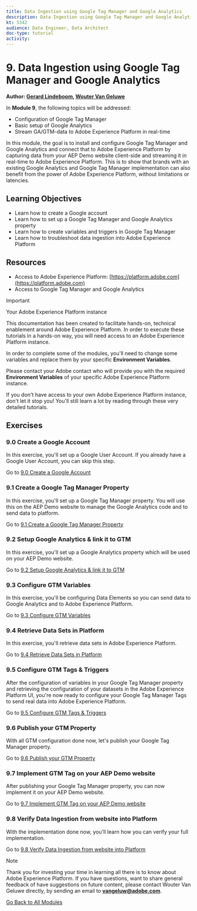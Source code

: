```yaml
---
title: Data Ingestion using Google Tag Manager and Google Analytics
description: Data Ingestion using Google Tag Manager and Google Analytics
kt: 5342
audience: Data Engineer, Data Architect
doc-type: tutorial
activity: 
---
```


# 9. Data Ingestion using Google Tag Manager and Google Analytics

**Author: [Gerard Lindeboom](https://www.linkedin.com/in/gerardlindeboom/), [Wouter Van Geluwe](https://www.linkedin.com/in/woutervangeluwe/)**

In **Module 9**, the following topics will be addressed:
  
- Configuration of Google Tag Manager
- Basic setup of Google Analytics
- Stream GA/GTM-data to Adobe Experience Platform in real-time

In this module, the goal is to install and configure Google Tag Manager and Google Analytics and connect that to Adobe Experience Platform by capturing data from your AEP Demo website client-side and streaming it in real-time to Adobe Experience Platform.
This is to show that brands with an existing Google Analytics and Google Tag Manager implementation can also benefit from the power of Adobe Experience Platform, without limitations or latencies.

## Learning Objectives

- Learn how to create a Google account
- Learn how to set up a Google Tag Manager and Google Analytics property
- Learn how to create variables and triggers in Google Tag Manager
- Learn how to troubleshoot data ingestion into Adobe Experience Platform

## Resources

- Access to Adobe Experience Platform: [https://platform.adobe.com](https://platform.adobe.com)
- Access to Google Tag Manager and Google Analytics

>[!IMPORTANT]
>
>Your Adobe Experience Platform instance
>
>This documentation has been created to facilitate hands-on, technical enablement around Adobe Experience Platform. In order to execute these tutorials in a hands-on way, you will need access to an Adobe Experience Platform instance.
>
>In order to complete some of the modules, you'll need to change some variables and replace them by your specific **Environment Variables**. 
>
>Please contact your Adobe contact who will provide you with the required **Environment Variables** of your specific Adobe Experience Platform instance.
>
>If you don't have access to your own Adobe Experience Platform instance, don't let it stop you! You'll still learn a lot by reading through these very detailed tutorials.

## Exercises

### 9.0 Create a Google Account

In this exercise, you'll set up a Google User Account. If you already have a Google User Account, you can skip this step.

Go to [9.0 Create a Google Account](./ex0.md)

### 9.1 Create a Google Tag Manager Property

In this exercise, you'll set up a Google Tag Manager property. You will use this on the AEP Demo website to manage the Google Analytics code and to send data to platform.

Go to [9.1 Create a Google Tag Manager Property](./ex1.md)

### 9.2 Setup Google Analytics & link it to GTM

In this exercise, you'll set up a Google Analytics property which will be used on your AEP Demo website.

Go to [9.2 Setup Google Analytics & link it to GTM](./ex2.md)

### 9.3 Configure GTM Variables

In this exercise, you'll be configuring Data Elements so you can send data to Google Analytics and to Adobe Experience Platform.

Go to [9.3 Configure GTM Variables](./ex3.md)

### 9.4 Retrieve Data Sets in Platform

In this exercise, you'll retrieve data sets in Adobe Experience Platform.

Go to [9.4 Retrieve Data Sets in Platform](./ex4.md)

### 9.5 Configure GTM Tags & Triggers

After the configuration of variables in your Google Tag Manager property and retrieving the configuration of your datasets in the Adobe Experience Platform UI, you're now ready to configure your Google Tag Manager Tags to send real data into Adobe Experience Platform.

Go to [9.5 Configure GTM Tags & Triggers](./ex5.md)

### 9.6 Publish your GTM Property

With all GTM configuration done now, let's publish your Google Tag Manager property.

Go to [9.6 Publish your GTM Property](./ex6.md)

### 9.7 Implement GTM Tag on your AEP Demo website

After publishing your Google Tag Manager property, you can now implement it on your AEP Demo website.

Go to [9.7 Implement GTM Tag on your AEP Demo website](./ex7.md)

### 9.8 Verify Data Ingestion from website into Platform

With the implementation done now, you'll learn how you can verify your full implementation.

Go to [9.8 Verify Data Ingestion from website into Platform](./ex8.md)

>[!NOTE]
>
>Thank you for investing your time in learning all there is to know about Adobe Experience Platform. If you have questions, want to share general feedback of have suggestions on future content, please contact Wouter Van Geluwe directly, by sending an email to **vangeluw@adobe.com**.

[Go Back to All Modules](../../README.md)
